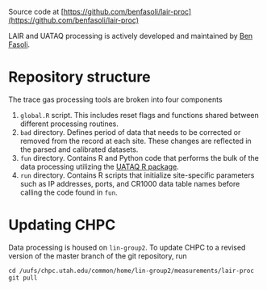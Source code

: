 Source code at [https://github.com/benfasoli/lair-proc](https://github.com/benfasoli/lair-proc)

LAIR and UATAQ processing is actively developed and maintained by [Ben Fasoli](https://benfasoli.com).

# Repository structure
The trace gas processing tools are broken into four components
1. `global.R` script. This includes reset flags and functions shared between different processing routines.
2. `bad` directory. Defines period of data that needs to be corrected or removed from the record at each site. These changes are reflected in the parsed and calibrated datasets.
3. `fun` directory. Contains R and Python code that performs the bulk of the data processing utilizing the [UATAQ R package](https://github.com/benfasoli/uataq).
4. `run` directory. Contains R scripts that initialize site-specific parameters such as IP addresses, ports, and CR1000 data table names before calling the code found in `fun`.

# Updating CHPC
Data processing is housed on `lin-group2`. To update CHPC to a revised version of the master branch of the git repository, run
```
cd /uufs/chpc.utah.edu/common/home/lin-group2/measurements/lair-proc
git pull
```
